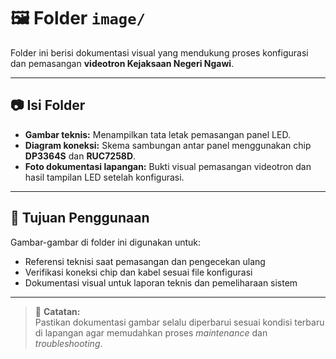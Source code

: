 # 🖼️ Folder `image/`

Folder ini berisi dokumentasi visual yang mendukung proses konfigurasi dan pemasangan **videotron Kejaksaan Negeri Ngawi**.

---

## 📷 Isi Folder

- **Gambar teknis:** Menampilkan tata letak pemasangan panel LED.
- **Diagram koneksi:** Skema sambungan antar panel menggunakan chip **DP3364S** dan **RUC7258D**.
- **Foto dokumentasi lapangan:** Bukti visual pemasangan videotron dan hasil tampilan LED setelah konfigurasi.

---

## 🎯 Tujuan Penggunaan

Gambar-gambar di folder ini digunakan untuk:

- Referensi teknisi saat pemasangan dan pengecekan ulang
- Verifikasi koneksi chip dan kabel sesuai file konfigurasi
- Dokumentasi visual untuk laporan teknis dan pemeliharaan sistem

---

> 📝 **Catatan:**  
> Pastikan dokumentasi gambar selalu diperbarui sesuai kondisi terbaru di lapangan agar memudahkan proses _maintenance_ dan _troubleshooting_.
